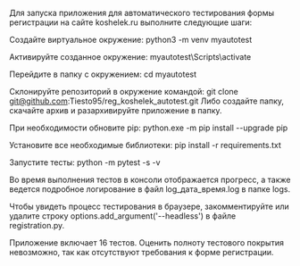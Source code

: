 Для запуска приложения для автоматического тестирования формы регистрации на сайте koshelek.ru выполните следующие шаги:

Создайте виртуальное окружение:
python3 -m venv myautotest

Активируйте созданное окружение:
myautotest\Scripts\activate

Перейдите в папку с окружением:
cd myautotest

Склонируйте репозиторий в окружение командой:
git clone git@github.com:Tiesto95/reg_koshelek_autotest.git
Либо создайте папку, скачайте архив и разархивируйте приложение в папку.

При необходимости обновите pip:
python.exe -m pip install --upgrade pip

Установите все необходимые библиотеки:
pip install -r requirements.txt

Запустите тесты:
python -m pytest -s -v

Во время выполнения тестов в консоли отображается прогресс, а также ведется подробное логирование в файл log_дата_время.log в папке logs.

Чтобы увидеть процесс тестирования в браузере, закомментируйте или удалите строку options.add_argument('--headless') в файле registration.py.

Приложение включает 16 тестов. Оценить полноту тестового покрытия невозможно, так как отсутствуют требования к форме регистрации.
